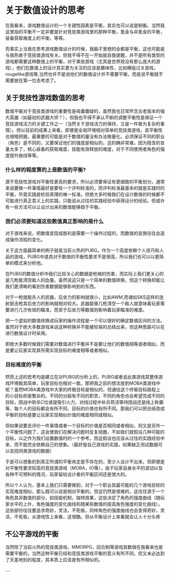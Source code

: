 # 关于数值设计的思考

在我看来，游戏数值设计的一个关键性因素是平衡，其实也可以说是制衡。当然我这里指的平衡不一定非要是针对竞技类游戏里的那种平衡，氪金与非氪金的平衡，装备获取难度上的平衡，等等。

而事实上当我在思考游戏数值设计的时候，我脑子里想的全都是平衡，这也可能是与我热衷于竞技类游戏有关。但我不得不在一开始就自我提醒，并不是所有类型的游戏都需要这种数值上的平衡，对于某些游戏（尤其是世界观没有那么庞大的游戏），他们在数值上的设计其实更为关注的应该是趣味性，比如横版过关游戏，rougelike游戏等,当然也并不是说他们的数值设计并不需要平衡，而是说平衡就不需要放在第一位去考虑了。

## 关于竞技性游戏数值的思考

数值平衡对于竞技类游戏的重要性是毋庸置疑的，虽然我也日常怀念古老版本的强大英雄（如最初的武器大师？），但我也不得不承认不断的调整平衡性是保证一个竞技游戏活力的关键工作之一（当然关于游戏活力的保持，又是一件极为复杂的事情）。但以目前的成果上来看，即便是全局环境相对简单的竞技类游戏，其平衡性也很暗把握。最重要的可能是对于数值的量没有办法做量化。必须保证不同的职业（角色）是不同的，又要保证他们的强度是相似的，这的确非常难，因为隐含的变量太多了，核心装备的获取难度，技能有效释放的难度，对于不同使用者角色的强度提升曲线等等。

### 什么样的程度算的上是数值的平衡?

源于竞技性游戏对平衡性更高的要求，所以必须要保证有更细致的平衡划分。通常来说要做一件事情最好是要有一个评判标准的，而评判标准最基本的就是实践时的平衡，毕竟实践是检验真理的唯一标准。但绝大多时候我们在设计数值的时候都不可能进行真正意义上的实践，只能说从过往的实践经验中获得设计的经验。但或许有一些方法可以让设计出来的数值能够趋于平衡。

### 我们必须要知道这些数值真正影响的是什么

对于游戏来说，把数值变现成胜利是需要一个操作过程的，而数值的变换往往会造成操作流程的变化。

关于这方面最简单的例子就是当前火热的PUBG。作为一个高度依赖个人技巧和人品的游戏，PUBG中道具对于数值的平衡性要求不是很高，所以我们也可以以更简单的模式来分析他。

在PUBG的数值分析中我们比较关心的数据是枪械的伤害，而实际上我们更关心的是几枪能清空敌人的血量。虽然说这只是一个简单的数值转换，但这个转换却能让我们更清晰的看到伤害数据能够影响到的东西。

对于一枪就能杀人的武器，后坐力的影响就很小，比如AWM,而诸如SKS这样的连射狙击枪其后坐力的影响就相对较大。武器能够几枪清空一个敌人就意味着玩家需要进行几次有效的瞄准，而至于后坐力等数值则影响着玩家瞄准的难度。

把一个虚拟的数值转换成玩家的操作流程是一个可以很好的确定数值区间的方法。虽然对于绝大多数游戏来说这种转换并不能被轻易的总结出来，但这种思路可以在进行数值设计时采用。

即绝大多数时候我们需要对数值进行平衡并不是要让他们的数值相等或者相似，而是要让玩家实现其所需实现目标的难度相等或者相似。

### 目标难度的平衡

然而上述的思考均是建立在对PUBG的分析上的，PUBG或者说此类游戏其整体游戏环境极其简单，玩家目标也相对一致。那把我之前的想法放到MOBA类游戏中呢？虽然MOBA类游戏中大家的终极目标是相似的，但通往这个终极目标路程上的小目标却是繁杂的。不同的分路有不同的职责，不同的角色也会希望完成不同的目标，团战中斩杀C位或是吸引火力，对线过程中补兵苟活等待团战还是线上称霸等，每个人的目标都会有所不同，目标的价值也有所不同。那我们可以把总结改成平衡的目标是要让玩家实现相似价值的难度相同或相似。

但如果说要去评价一件事情或者一个目标的价值是否相同或者相似，则又是另外一个平衡性问题了，这会使我们在解决问题时反复绕圈，不如我们就假设几种可能的目标，以之作为我们设置数值时的一个参考。而这假设也应该从过往的实践经验中来，而不能完全依赖自己的想象。（最好是自己游戏的实践，如果缺乏测试数据可以去找同类游戏的数据）

于是可以想象的到真正所谓的平衡肯定是不存在的，至少人设计不出来。但即便是对平衡性要求较高的竞技类游戏（MOBA，IO等），由于玩家自身水平的波动以及各种不可预料的情况，玩家留给设计者的平衡区间还是很大的。

所以个人认为，基本上我们只需要做到，对于一个职业其最可能的几个游戏目标的实现难度相似，那么既可以说是相对平衡的。但这仍然是很难的，这往往源于一个角色其非数值的部分，如技能机制，独特效果，这些决定了角色的强度曲线（随玩家水平的上升，角色强度的变化曲线和随某些数值的提高角色强度的变化曲线）。这些部份往往要追求奇妙，灵活，不死板，同样角色的强度曲线也会变得奇妙，灵活，不死板，从游戏性上来看，这很酷。但从平衡设计上来看就会让人十分头疼

## 不公平游戏的平衡

当然除了当前火热的竞技类游戏，MMORPG，回合制等游戏其数值在我看来也是需要平衡的，当然这种平衡已经和竞技类游戏平衡的意义有所不同，但又未必达到了天差地别的程度，其本质上应该是有所相似的。

....

